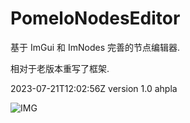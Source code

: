 # PomeloNodesEditor
基于 ImGui 和 ImNodes 完善的节点编辑器.

相对于老版本重写了框架.

2023-07-21T12:02:56Z version 1.0 ahpla

![IMG](https://github.com/rcszc/PomeloNodesEditor/blob/main/profile/PomeloEditor.png)
